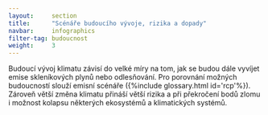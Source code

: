 ```yaml
---
layout:     section
title:      "Scénáře budoucího vývoje, rizika a dopady"
navbar:     infographics
filter-tag: budoucnost
weight:     3
---
```


Budoucí vývoj klimatu závisí do velké míry na tom, jak se budou dále vyvíjet emise skleníkových plynů nebo odlesňování. Pro porovnání možných budoucností slouží emisní scénáře ({%include glossary.html id='rcp'%}). Zároveň větší změna klimatu přináší větší rizika a při překročení bodů zlomu i možnost kolapsu některých ekosystémů a klimatických systémů.
